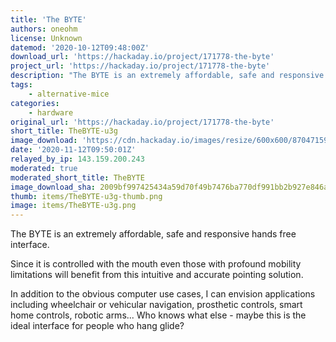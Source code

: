 ```yaml
---
title: 'The BYTE'
authors: oneohm
license: Unknown
datemod: '2020-10-12T09:48:00Z'
download_url: 'https://hackaday.io/project/171778-the-byte'
project_url: 'https://hackaday.io/project/171778-the-byte'
description: "The BYTE is an extremely affordable, safe and responsive hands free interface. \n\nSince it is controlled with the mouth ..."
tags:
    - alternative-mice
categories:
    - hardware
original_url: 'https://hackaday.io/project/171778-the-byte'
short_title: TheBYTE-u3g
image_download: 'https://cdn.hackaday.io/images/resize/600x600/870471598140429282.jpg'
date: '2020-11-12T09:50:01Z'
relayed_by_ip: 143.159.200.243
moderated: true
moderated_short_title: TheBYTE
image_download_sha: 2009bf997425434a59d70f49b7476ba770df991bb2b927e846a558e6e54b496d
thumb: items/TheBYTE-u3g-thumb.png
image: items/TheBYTE-u3g.png
---
```

The BYTE is an extremely affordable, safe and responsive hands free interface. 

Since it is controlled with the mouth even those with profound mobility limitations will benefit from this intuitive and accurate pointing solution.

In addition to the obvious computer use cases, I can envision applications including wheelchair or vehicular navigation, prosthetic controls, smart home controls, robotic arms...
Who knows what else - maybe this is the ideal interface for people who hang glide?
